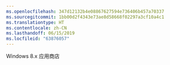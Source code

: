 ```yaml
---
ms.openlocfilehash: 347d12132b4e08867627594e736406b457a70337
ms.sourcegitcommit: 1bb00d2f4343e73ae8d58668f02297a3cf10a4c1
ms.translationtype: HT
ms.contentlocale: zh-CN
ms.lasthandoff: 06/15/2019
ms.locfileid: "63876057"
---
```

Windows 8.x 应用商店